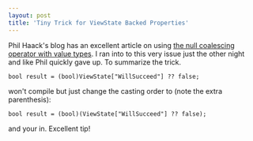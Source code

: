 ```yaml
---
layout: post  
title: 'Tiny Trick for ViewState Backed Properties'
---
```

Phil Haack's blog has an excellent article on using [the null coalescing operator with value types](http://haacked.com/archive/2006/08/07/TinyTrickForViewStateBackedProperties.aspx). I ran into to this very issue just the other night and like Phil quickly gave up. To summarize the trick.
    
    bool result = (bool)ViewState["WillSucceed"] ?? false;

won't compile but just change the casting order to (note the extra parenthesis):
    
    bool result = (bool)(ViewState["WillSucceed"] ?? false);

and your in. Excellent tip!
